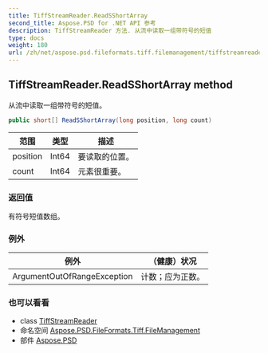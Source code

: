 ```yaml
---
title: TiffStreamReader.ReadSShortArray
second_title: Aspose.PSD for .NET API 参考
description: TiffStreamReader 方法. 从流中读取一组带符号的短值
type: docs
weight: 180
url: /zh/net/aspose.psd.fileformats.tiff.filemanagement/tiffstreamreader/readsshortarray/
---
```

## TiffStreamReader.ReadSShortArray method

从流中读取一组带符号的短值。

```csharp
public short[] ReadSShortArray(long position, long count)
```

| 范围 | 类型 | 描述 |
| --- | --- | --- |
| position | Int64 | 要读取的位置。 |
| count | Int64 | 元素很重要。 |

### 返回值

有符号短值数组。

### 例外

| 例外 | （健康）状况 |
| --- | --- |
| ArgumentOutOfRangeException | 计数；应为正数。 |

### 也可以看看

* class [TiffStreamReader](../)
* 命名空间 [Aspose.PSD.FileFormats.Tiff.FileManagement](../../tiffstreamreader/)
* 部件 [Aspose.PSD](../../../)


